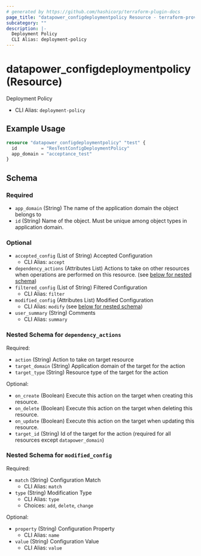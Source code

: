 ```yaml
---
# generated by https://github.com/hashicorp/terraform-plugin-docs
page_title: "datapower_configdeploymentpolicy Resource - terraform-provider-datapower"
subcategory: ""
description: |-
  Deployment Policy
  CLI Alias: deployment-policy
---
```


# datapower_configdeploymentpolicy (Resource)

Deployment Policy
  - CLI Alias: `deployment-policy`

## Example Usage

```terraform
resource "datapower_configdeploymentpolicy" "test" {
  id         = "ResTestConfigDeploymentPolicy"
  app_domain = "acceptance_test"
}
```

<!-- schema generated by tfplugindocs -->
## Schema

### Required

- `app_domain` (String) The name of the application domain the object belongs to
- `id` (String) Name of the object. Must be unique among object types in application domain.

### Optional

- `accepted_config` (List of String) Accepted Configuration
  - CLI Alias: `accept`
- `dependency_actions` (Attributes List) Actions to take on other resources when operations are performed on this resource. (see [below for nested schema](#nestedatt--dependency_actions))
- `filtered_config` (List of String) Filtered Configuration
  - CLI Alias: `filter`
- `modified_config` (Attributes List) Modified Configuration
  - CLI Alias: `modify` (see [below for nested schema](#nestedatt--modified_config))
- `user_summary` (String) Comments
  - CLI Alias: `summary`

<a id="nestedatt--dependency_actions"></a>
### Nested Schema for `dependency_actions`

Required:

- `action` (String) Action to take on target resource
- `target_domain` (String) Application domain of the target for the action
- `target_type` (String) Resource type of the target for the action

Optional:

- `on_create` (Boolean) Execute this action on the target when creating this resource.
- `on_delete` (Boolean) Execute this action on the target when deleting this resource.
- `on_update` (Boolean) Execute this action on the target when updating this resource.
- `target_id` (String) Id of the target for the action (required for all resources except `datapower_domain`)


<a id="nestedatt--modified_config"></a>
### Nested Schema for `modified_config`

Required:

- `match` (String) Configuration Match
  - CLI Alias: `match`
- `type` (String) Modification Type
  - CLI Alias: `type`
  - Choices: `add`, `delete`, `change`

Optional:

- `property` (String) Configuration Property
  - CLI Alias: `name`
- `value` (String) Configuration Value
  - CLI Alias: `value`
